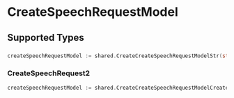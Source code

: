 # CreateSpeechRequestModel


## Supported Types

### 

```go
createSpeechRequestModel := shared.CreateCreateSpeechRequestModelStr(string{/* values here */})
```

### CreateSpeechRequest2

```go
createSpeechRequestModel := shared.CreateCreateSpeechRequestModelCreateSpeechRequest2(shared.CreateSpeechRequest2{/* values here */})
```


